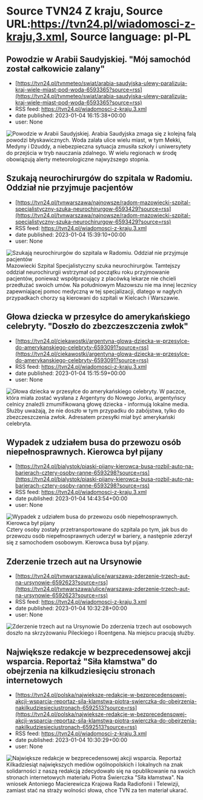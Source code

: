 # Source TVN24 Z kraju, Source URL:https://tvn24.pl/wiadomosci-z-kraju,3.xml, Source language: pl-PL

## Powodzie w Arabii Saudyjskiej. "Mój samochód został całkowicie zalany"
 - [https://tvn24.pl/tvnmeteo/swiat/arabia-saudyjska-ulewy-paralizuja-kraj-wiele-miast-pod-woda-6593365?source=rss](https://tvn24.pl/tvnmeteo/swiat/arabia-saudyjska-ulewy-paralizuja-kraj-wiele-miast-pod-woda-6593365?source=rss)
 - RSS feed: https://tvn24.pl/wiadomosci-z-kraju,3.xml
 - date published: 2023-01-04 16:15:38+00:00
 - user: None

<img alt="Powodzie w Arabii Saudyjskiej. " src="https://tvn24.pl/tvnmeteo/najnowsze/cdn-zdjecie-dqi65t-powodzie-w-arabii-saudyjskiej-6593413/alternates/LANDSCAPE_1280" />
    Arabia Saudyjska zmaga się z kolejną falą powodzi błyskawicznych. Woda zalała ulice wielu miast, w tym Mekki, Medyny i Dżuddy, a niebezpieczna sytuacja zmusiła szkoły i uniwersytety do przejścia w tryb nauczania zdalnego. W wielu regionach w środę obowiązują alerty meteorologiczne najwyższego stopnia.

## Szukają neurochirurgów do szpitala w Radomiu. Oddział nie przyjmuje pacjentów
 - [https://tvn24.pl/tvnwarszawa/najnowsze/radom-mazowiecki-szpital-specjalistyczny-szuka-neurochirurgow-6593429?source=rss](https://tvn24.pl/tvnwarszawa/najnowsze/radom-mazowiecki-szpital-specjalistyczny-szuka-neurochirurgow-6593429?source=rss)
 - RSS feed: https://tvn24.pl/wiadomosci-z-kraju,3.xml
 - date published: 2023-01-04 15:39:10+00:00
 - user: None

<img alt="Szukają neurochirurgów do szpitala w Radomiu. Oddział nie przyjmuje pacjentów" src="https://tvn24.pl/tvnwarszawa/najnowsze/cdn-zdjecie-nwsoxk-mazowiecki-szpital-specjalistyczny-w-radomiu-6593447/alternates/LANDSCAPE_1280" />
    Mazowiecki Szpital Specjalistyczny szuka neurochirurgów. Tamtejszy oddział neurochirurgii wstrzymał od początku roku przyjmowanie pacjentów, ponieważ współpracujący z placówką lekarze nie chcieli przedłużać swoich umów. Na południowym Mazowszu nie ma innej lecznicy zapewniającej pomoc medyczną w tej specjalizacji, dlatego w nagłych przypadkach chorzy są kierowani do szpitali w Kielcach i Warszawie.

## Głowa dziecka w przesyłce do amerykańskiego celebryty. "Doszło do zbezczeszczenia zwłok"
 - [https://tvn24.pl/ciekawostki/argentyna-glowa-dziecka-w-przesylce-do-amerykanskiego-celebryty-6593091?source=rss](https://tvn24.pl/ciekawostki/argentyna-glowa-dziecka-w-przesylce-do-amerykanskiego-celebryty-6593091?source=rss)
 - RSS feed: https://tvn24.pl/wiadomosci-z-kraju,3.xml
 - date published: 2023-01-04 15:15:59+00:00
 - user: None

<img alt="Głowa dziecka w przesyłce do amerykańskiego celebryty. " src="https://tvn24.pl/najnowsze/cdn-zdjecie-l9r2eb-shutterstock1436572385-6593165/alternates/LANDSCAPE_1280" />
    W paczce, która miała zostać wysłana z Argentyny do Nowego Jorku, argentyńscy celnicy znaleźli zmumifikowaną głowę dziecka - informują lokalne media. Służby uważają, że nie doszło w tym przypadku do zabójstwa, tylko do zbezczeszczenia zwłok. Adresatem przesyłki miał być amerykański celebryta.

## Wypadek z udziałem busa do przewozu osób niepełnosprawnych. Kierowca był pijany
 - [https://tvn24.pl/bialystok/piaski-pijany-kierowca-busa-rozbil-auto-na-barierach-cztery-osoby-ranne-6593298?source=rss](https://tvn24.pl/bialystok/piaski-pijany-kierowca-busa-rozbil-auto-na-barierach-cztery-osoby-ranne-6593298?source=rss)
 - RSS feed: https://tvn24.pl/wiadomosci-z-kraju,3.xml
 - date published: 2023-01-04 14:43:54+00:00
 - user: None

<img alt="Wypadek z udziałem busa do przewozu osób niepełnosprawnych. Kierowca był pijany" src="https://tvn24.pl/najnowsze/cdn-zdjecie-g997lw-pijany-kierowca-busa-rozbil-auto-na-barierach-cztery-osoby-ranne-6593310/alternates/LANDSCAPE_1280" />
    Cztery osoby zostały przetransportowane do szpitala po tym, jak bus do przewozu osób niepełnosprawnych uderzył w bariery, a następnie zderzył się z samochodem osobowym. Kierowca busa był pijany.

## Zderzenie trzech aut na Ursynowie
 - [https://tvn24.pl/tvnwarszawa/ulice/warszawa-zderzenie-trzech-aut-na-ursynowie-6592623?source=rss](https://tvn24.pl/tvnwarszawa/ulice/warszawa-zderzenie-trzech-aut-na-ursynowie-6592623?source=rss)
 - RSS feed: https://tvn24.pl/wiadomosci-z-kraju,3.xml
 - date published: 2023-01-04 10:32:28+00:00
 - user: None

<img alt="Zderzenie trzech aut na Ursynowie" src="https://tvn24.pl/najnowsze/cdn-zdjecie-asfszy-zderzenie-trzech-aut-na-ursynowie-6592550/alternates/LANDSCAPE_1280" />
    Do zderzenia trzech aut osobowych doszło na skrzyżowaniu Pileckiego i Roentgena. Na miejscu pracują służby.

## Największe redakcje w bezprecedensowej akcji wsparcia. Reportaż "Siła kłamstwa" do obejrzenia na kilkudziesięciu stronach internetowych
 - [https://tvn24.pl/polska/najwieksze-redakcje-w-bezprecedensowej-akcji-wsparcia-reportaz-sila-klamstwa-piotra-swierczka-do-obejrzenia-nakilkudziesieciustronach-6592513?source=rss](https://tvn24.pl/polska/najwieksze-redakcje-w-bezprecedensowej-akcji-wsparcia-reportaz-sila-klamstwa-piotra-swierczka-do-obejrzenia-nakilkudziesieciustronach-6592513?source=rss)
 - RSS feed: https://tvn24.pl/wiadomosci-z-kraju,3.xml
 - date published: 2023-01-04 10:30:29+00:00
 - user: None

<img alt="Największe redakcje w bezprecedensowej akcji wsparcia. Reportaż " src="https://tvn24.pl/najnowsze/cdn-zdjecie-9fdm4d-16-6592634/alternates/LANDSCAPE_1280" />
    Kilkadziesiąt największych mediów ogólnopolskich i lokalnych na znak solidarności z naszą redakcją zdecydowało się na opublikowanie na swoich stronach internetowych materiału Piotra Świerczka "Siła kłamstwa". Na wniosek Antoniego Macierewicza Krajowa Rada Radiofonii i Telewizji, zamiast stać na straży wolności słowa, chce TVN za ten materiał ukarać.
